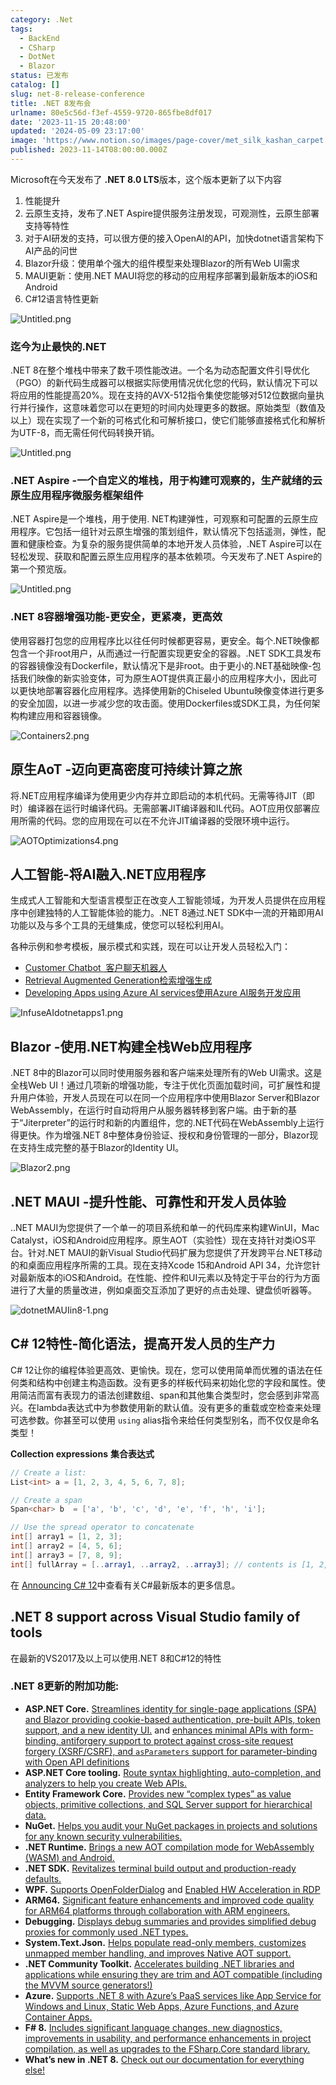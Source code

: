 ```yaml
---
category: .Net
tags:
  - BackEnd
  - CSharp
  - DotNet
  - Blazor
status: 已发布
catalog: []
slug: net-8-release-conference
title: .NET 8发布会
urlname: 80e5c56d-f3ef-4559-9720-865fbe8df017
date: '2023-11-15 20:48:00'
updated: '2024-05-09 23:17:00'
image: 'https://www.notion.so/images/page-cover/met_silk_kashan_carpet.jpg'
published: 2023-11-14T08:00:00.000Z
---
```


Microsoft在今天发布了 **.NET 8.0 LTS**版本，这个版本更新了以下内容

1. 性能提升
2. 云原生支持，发布了.NET Aspire提供服务注册发现，可观测性，云原生部署支持等特性
3. 对于AI研发的支持，可以很方便的接入OpenAI的API，加快dotnet语言架构下AI产品的问世
4. Blazor升级：使用单个强大的组件模型来处理Blazor的所有Web UI需求
5. MAUI更新：使用.NET MAUI将您的移动的应用程序部署到最新版本的iOS和Android
6. C#12语言特性更新

![Untitled.png](https://prod-files-secure.s3.us-west-2.amazonaws.com/5d24fe63-e567-4804-86f9-9fdc62e13082/10cda029-65af-4ea7-b30e-605b2d9e6c57/Untitled.png?X-Amz-Algorithm=AWS4-HMAC-SHA256&X-Amz-Content-Sha256=UNSIGNED-PAYLOAD&X-Amz-Credential=ASIAZI2LB466ZFFBORFG%2F20250419%2Fus-west-2%2Fs3%2Faws4_request&X-Amz-Date=20250419T053923Z&X-Amz-Expires=3600&X-Amz-Security-Token=IQoJb3JpZ2luX2VjEP3%2F%2F%2F%2F%2F%2F%2F%2F%2F%2FwEaCXVzLXdlc3QtMiJGMEQCICGLWLFUDjL5N3DRNnZYZiVrfGRdVNgZKPvAhEhGFvfdAiAN27LBD%2F10Z8nhyd4lrCWwuWhH1gg4y5u20FyYIVCUrCqIBAiG%2F%2F%2F%2F%2F%2F%2F%2F%2F%2F8BEAAaDDYzNzQyMzE4MzgwNSIMDgvVxVRLVfrGq30wKtwDNYlL0mdo62FDFz7bfSh06cOgM6%2BPm02JIMmlyR6HTCT08biyxa8qTxP0PNbV31j95fore9vy%2BI1Ov44ZT59QSGwkyk%2B%2BkDll0ltB5c6QxEekW7%2FfuB%2FZ856SKrY3bHgCmcMasjXXDojZIjIe0DNDF3h3JKGS1zzMMmNnTEY8OJKsBk57Fzl0BLIaNUXJaMymOIg8s3V488pRWWwwfkHPAFDcile96ClHeenyubQX3YT4YT9Rwk8NURLJlb8EflP3ZiByhQPtEX1wPV%2FFyvA8HucliZ1OFvtXsC0cOf92hnTrQ3tOT069WW7x5N148HtWHLgnd1jJ6InbTWHwfLBEhwjkeAhXk4Z4wnho7MSJiU2Kh0et9u%2Fl%2FRRQJTl%2BFqPxKrF%2FtVbZ8epkj1GLzEdJ4T1WVOMaibD2fwrl71f4MagtkleszoUhINV75KRGowvL85DW1OP98Eqqzdq%2Bh4zmC3gBa%2F3Z6%2FBrcsrM4AlBJYVFMCjeT2WFVEV85MettG%2FPfOhnFs203%2BFCTgfaPpZw8uZkIL%2BGWPVHqw%2B3ChoWb%2BQgO4dZdTpsvLgP8iNb51QNFgDvzATfdlf7WmOyp2aci4ytDPeKG8fVjNLnl%2BNG2L2QX5atM1CenExkqeswpdaMwAY6pgEyKpYOHDJoABI4RX6HF8pvEXmcsOhn5Eur0gIKTM6aiDA0bXBYQxdWWp4Ng2LkOgf5jtZ97t9KqeCHCjimU9gbjIteUhm6Btm81OHFiEkQ%2B86YPgWJrMZpna653xaYJwZBbR4rWyko3D5g7O9tyR1NFvPXyT5KXAfYmACA5wERTHG4hSFaye7S82s3%2BdBtludet3OkjxR1xMd55RUYWITXu6AtTjRR&X-Amz-Signature=67e2a6b21d4f500e2f0d2e4c6de2c9211e7168f8fb977ac57efcae605b6a7b4a&X-Amz-SignedHeaders=host&x-id=GetObject)


### **迄今为止最快的.NET**


.NET 8在整个堆栈中带来了数千项性能改进。一个名为动态配置文件引导优化（PGO）的新代码生成器可以根据实际使用情况优化您的代码，默认情况下可以将应用的性能提高20%。现在支持的AVX-512指令集使您能够对512位数据向量执行并行操作，这意味着您可以在更短的时间内处理更多的数据。原始类型（数值及以上）现在实现了一个新的可格式化和可解析接口，使它们能够直接格式化和解析为UTF-8，而无需任何代码转换开销。


![Untitled.png](https://prod-files-secure.s3.us-west-2.amazonaws.com/5d24fe63-e567-4804-86f9-9fdc62e13082/edcbf140-d619-4389-a4a6-f97c113ab9f2/Untitled.png?X-Amz-Algorithm=AWS4-HMAC-SHA256&X-Amz-Content-Sha256=UNSIGNED-PAYLOAD&X-Amz-Credential=ASIAZI2LB466ZFFBORFG%2F20250419%2Fus-west-2%2Fs3%2Faws4_request&X-Amz-Date=20250419T053923Z&X-Amz-Expires=3600&X-Amz-Security-Token=IQoJb3JpZ2luX2VjEP3%2F%2F%2F%2F%2F%2F%2F%2F%2F%2FwEaCXVzLXdlc3QtMiJGMEQCICGLWLFUDjL5N3DRNnZYZiVrfGRdVNgZKPvAhEhGFvfdAiAN27LBD%2F10Z8nhyd4lrCWwuWhH1gg4y5u20FyYIVCUrCqIBAiG%2F%2F%2F%2F%2F%2F%2F%2F%2F%2F8BEAAaDDYzNzQyMzE4MzgwNSIMDgvVxVRLVfrGq30wKtwDNYlL0mdo62FDFz7bfSh06cOgM6%2BPm02JIMmlyR6HTCT08biyxa8qTxP0PNbV31j95fore9vy%2BI1Ov44ZT59QSGwkyk%2B%2BkDll0ltB5c6QxEekW7%2FfuB%2FZ856SKrY3bHgCmcMasjXXDojZIjIe0DNDF3h3JKGS1zzMMmNnTEY8OJKsBk57Fzl0BLIaNUXJaMymOIg8s3V488pRWWwwfkHPAFDcile96ClHeenyubQX3YT4YT9Rwk8NURLJlb8EflP3ZiByhQPtEX1wPV%2FFyvA8HucliZ1OFvtXsC0cOf92hnTrQ3tOT069WW7x5N148HtWHLgnd1jJ6InbTWHwfLBEhwjkeAhXk4Z4wnho7MSJiU2Kh0et9u%2Fl%2FRRQJTl%2BFqPxKrF%2FtVbZ8epkj1GLzEdJ4T1WVOMaibD2fwrl71f4MagtkleszoUhINV75KRGowvL85DW1OP98Eqqzdq%2Bh4zmC3gBa%2F3Z6%2FBrcsrM4AlBJYVFMCjeT2WFVEV85MettG%2FPfOhnFs203%2BFCTgfaPpZw8uZkIL%2BGWPVHqw%2B3ChoWb%2BQgO4dZdTpsvLgP8iNb51QNFgDvzATfdlf7WmOyp2aci4ytDPeKG8fVjNLnl%2BNG2L2QX5atM1CenExkqeswpdaMwAY6pgEyKpYOHDJoABI4RX6HF8pvEXmcsOhn5Eur0gIKTM6aiDA0bXBYQxdWWp4Ng2LkOgf5jtZ97t9KqeCHCjimU9gbjIteUhm6Btm81OHFiEkQ%2B86YPgWJrMZpna653xaYJwZBbR4rWyko3D5g7O9tyR1NFvPXyT5KXAfYmACA5wERTHG4hSFaye7S82s3%2BdBtludet3OkjxR1xMd55RUYWITXu6AtTjRR&X-Amz-Signature=fda8f23a4f8191fcee5376ee0a08dadca61cdf7079e95448dec530bd44cfbac6&X-Amz-SignedHeaders=host&x-id=GetObject)


### **.NET Aspire -一个自定义的堆栈，用于构建可观察的，生产就绪的云原生应用程序微服务框架组件**


.NET Aspire是一个堆栈，用于使用. NET构建弹性，可观察和可配置的云原生应用程序。它包括一组针对云原生增强的策划组件，默认情况下包括遥测，弹性，配置和健康检查。为复杂的服务提供简单的本地开发人员体验，.NET Aspire可以在轻松发现、获取和配置云原生应用程序的基本依赖项。今天发布了.NET Aspire的第一个预览版。


![Untitled.png](https://prod-files-secure.s3.us-west-2.amazonaws.com/5d24fe63-e567-4804-86f9-9fdc62e13082/ff6a34d3-ac25-412d-9204-a7263d00528f/Untitled.png?X-Amz-Algorithm=AWS4-HMAC-SHA256&X-Amz-Content-Sha256=UNSIGNED-PAYLOAD&X-Amz-Credential=ASIAZI2LB466ZFFBORFG%2F20250419%2Fus-west-2%2Fs3%2Faws4_request&X-Amz-Date=20250419T053923Z&X-Amz-Expires=3600&X-Amz-Security-Token=IQoJb3JpZ2luX2VjEP3%2F%2F%2F%2F%2F%2F%2F%2F%2F%2FwEaCXVzLXdlc3QtMiJGMEQCICGLWLFUDjL5N3DRNnZYZiVrfGRdVNgZKPvAhEhGFvfdAiAN27LBD%2F10Z8nhyd4lrCWwuWhH1gg4y5u20FyYIVCUrCqIBAiG%2F%2F%2F%2F%2F%2F%2F%2F%2F%2F8BEAAaDDYzNzQyMzE4MzgwNSIMDgvVxVRLVfrGq30wKtwDNYlL0mdo62FDFz7bfSh06cOgM6%2BPm02JIMmlyR6HTCT08biyxa8qTxP0PNbV31j95fore9vy%2BI1Ov44ZT59QSGwkyk%2B%2BkDll0ltB5c6QxEekW7%2FfuB%2FZ856SKrY3bHgCmcMasjXXDojZIjIe0DNDF3h3JKGS1zzMMmNnTEY8OJKsBk57Fzl0BLIaNUXJaMymOIg8s3V488pRWWwwfkHPAFDcile96ClHeenyubQX3YT4YT9Rwk8NURLJlb8EflP3ZiByhQPtEX1wPV%2FFyvA8HucliZ1OFvtXsC0cOf92hnTrQ3tOT069WW7x5N148HtWHLgnd1jJ6InbTWHwfLBEhwjkeAhXk4Z4wnho7MSJiU2Kh0et9u%2Fl%2FRRQJTl%2BFqPxKrF%2FtVbZ8epkj1GLzEdJ4T1WVOMaibD2fwrl71f4MagtkleszoUhINV75KRGowvL85DW1OP98Eqqzdq%2Bh4zmC3gBa%2F3Z6%2FBrcsrM4AlBJYVFMCjeT2WFVEV85MettG%2FPfOhnFs203%2BFCTgfaPpZw8uZkIL%2BGWPVHqw%2B3ChoWb%2BQgO4dZdTpsvLgP8iNb51QNFgDvzATfdlf7WmOyp2aci4ytDPeKG8fVjNLnl%2BNG2L2QX5atM1CenExkqeswpdaMwAY6pgEyKpYOHDJoABI4RX6HF8pvEXmcsOhn5Eur0gIKTM6aiDA0bXBYQxdWWp4Ng2LkOgf5jtZ97t9KqeCHCjimU9gbjIteUhm6Btm81OHFiEkQ%2B86YPgWJrMZpna653xaYJwZBbR4rWyko3D5g7O9tyR1NFvPXyT5KXAfYmACA5wERTHG4hSFaye7S82s3%2BdBtludet3OkjxR1xMd55RUYWITXu6AtTjRR&X-Amz-Signature=413a28b58822e33847c25bb4f6f6ea24175855b891459859e1583d29eb0b23b2&X-Amz-SignedHeaders=host&x-id=GetObject)


### **.NET 8容器增强功能-更安全，更紧凑，更高效**


使用容器打包您的应用程序比以往任何时候都更容易，更安全。每个.NET映像都包含一个非root用户，从而通过一行配置实现更安全的容器。.NET SDK工具发布的容器镜像没有Dockerfile，默认情况下是非root。由于更小的.NET基础映像-包括我们映像的新实验变体，可为原生AOT提供真正最小的应用程序大小，因此可以更快地部署容器化应用程序。选择使用新的Chiseled Ubuntu映像变体进行更多的安全加固，以进一步减少您的攻击面。使用Dockerfiles或SDK工具，为任何架构构建应用和容器镜像。


![Containers2.png](https://devblogs.microsoft.com/dotnet/wp-content/uploads/sites/10/2023/11/Containers2.png)


## 原生AoT -迈向更高密度可持续计算之旅


将.NET应用程序编译为使用更少内存并立即启动的本机代码。无需等待JIT（即时）编译器在运行时编译代码。无需部署JIT编译器和IL代码。AOT应用仅部署应用所需的代码。您的应用现在可以在不允许JIT编译器的受限环境中运行。


![AOTOptimizations4.png](https://devblogs.microsoft.com/dotnet/wp-content/uploads/sites/10/2023/11/AOTOptimizations4.png)


## 人工智能-将AI融入.NET应用程序


生成式人工智能和大型语言模型正在改变人工智能领域，为开发人员提供在应用程序中创建独特的人工智能体验的能力。.NET 8通过.NET SDK中一流的开箱即用AI功能以及与多个工具的无缝集成，使您可以轻松利用AI。


各种示例和参考模板，展示模式和实践，现在可以让开发人员轻松入门：

- [Customer Chatbot](https://github.com/dotnet/eShop)[ ](https://github.com/dotnet/eShop)[ 客户聊天机器人](https://github.com/dotnet/eShop)
- [Retrieval Augmented Generation](https://github.com/Azure-Samples/azure-search-openai-demo-csharp)[检索增强生成](https://github.com/Azure-Samples/azure-search-openai-demo-csharp)
- [Developing Apps using Azure AI services](https://devblogs.microsoft.com/dotnet/demystifying-retrieval-augmented-generation-with-dotnet/)[使用Azure AI服务开发应用](https://devblogs.microsoft.com/dotnet/demystifying-retrieval-augmented-generation-with-dotnet/)

![InfuseAIdotnetapps1.png](https://devblogs.microsoft.com/dotnet/wp-content/uploads/sites/10/2023/11/InfuseAIdotnetapps1.png)


## Blazor -使用.NET构建全栈Web应用程序


.NET 8中的Blazor可以同时使用服务器和客户端来处理所有的Web UI需求。这是全栈Web UI！通过几项新的增强功能，专注于优化页面加载时间，可扩展性和提升用户体验，开发人员现在可以在同一个应用程序中使用Blazor Server和Blazor WebAssembly，在运行时自动将用户从服务器转移到客户端。由于新的基于“Jiterpreter”的运行时和新的内置组件，您的.NET代码在WebAssembly上运行得更快。作为增强.NET 8中整体身份验证、授权和身份管理的一部分，Blazor现在支持生成完整的基于Blazor的Identity UI。


![Blazor2.png](https://devblogs.microsoft.com/dotnet/wp-content/uploads/sites/10/2023/11/Blazor2.png)


## .NET MAUI -提升性能、可靠性和开发人员体验


..NET MAUI为您提供了一个单一的项目系统和单一的代码库来构建WinUI，Mac Catalyst，iOS和Android应用程序。原生AOT（实验性）现在支持针对类iOS平台。针对.NET MAUI的新Visual Studio代码扩展为您提供了开发跨平台.NET移动的和桌面应用程序所需的工具。现在支持Xcode 15和Android API 34，允许您针对最新版本的iOS和Android。在性能、控件和UI元素以及特定于平台的行为方面进行了大量的质量改进，例如桌面交互添加了更好的点击处理、键盘侦听器等。


![dotnetMAUIin8-1.png](https://devblogs.microsoft.com/dotnet/wp-content/uploads/sites/10/2023/11/dotnetMAUIin8-1.png)


## C# 12特性-简化语法，提高开发人员的生产力


C# 12让你的编程体验更高效、更愉快。现在，您可以使用简单而优雅的语法在任何类和结构中创建主构造函数。没有更多的样板代码来初始化您的字段和属性。使用简洁而富有表现力的语法创建数组、span和其他集合类型时，您会感到非常高兴。在lambda表达式中为参数使用新的默认值。没有更多的重载或空检查来处理可选参数。你甚至可以使用 `using` alias指令来给任何类型别名，而不仅仅是命名类型！


**Collection expressions** **集合表达式**


```c#
// Create a list:
List<int> a = [1, 2, 3, 4, 5, 6, 7, 8];

// Create a span
Span<char> b  = ['a', 'b', 'c', 'd', 'e', 'f', 'h', 'i'];

// Use the spread operator to concatenate
int[] array1 = [1, 2, 3];
int[] array2 = [4, 5, 6];
int[] array3 = [7, 8, 9];
int[] fullArray = [..array1, ..array2, ..array3]; // contents is [1, 2, 3, 4, 5, 6, 7, 8, 9]
```


在 [Announcing C# 12](https://devblogs.microsoft.com/dotnet/announcing-csharp-12)中查看有关C#最新版本的更多信息。


## .NET 8 support across Visual Studio family of tools


在最新的VS2017及以上可以使用.NET 8和C#12的特性


### .NET 8更新的附加功能:

- **ASP.NET Core.** [Streamlines identity for single-page applications (SPA) and Blazor providing cookie-based authentication, pre-built APIs, token support, and a new identity UI.](https://devblogs.microsoft.com/dotnet/whats-new-with-identity-in-dotnet-8/) and [enhances minimal APIs with form-binding, antiforgery support to protect against cross-site request forgery (XSRF/CSRF), and ](https://learn.microsoft.com/aspnet/core/release-notes/aspnetcore-8.0#minimal-apis)[`asParameters`](https://learn.microsoft.com/aspnet/core/release-notes/aspnetcore-8.0#minimal-apis)[ support for parameter-binding with Open API definitions](https://learn.microsoft.com/aspnet/core/release-notes/aspnetcore-8.0#minimal-apis)
- **ASP.NET Core tooling.** [Route syntax highlighting, auto-completion, and analyzers to help you create Web APIs.](https://devblogs.microsoft.com/dotnet/aspnet-core-route-tooling-dotnet-8/)
- **Entity Framework Core.** [Provides new “complex types” as value objects, primitive collections, and SQL Server support for hierarchical data.](https://devblogs.microsoft.com/dotnet/announcing-ef8-rc2/)
- **NuGet.** [Helps you audit your NuGet packages in projects and solutions for any known security vulnerabilities.](https://learn.microsoft.com/nuget/concepts/auditing-packages)
- **.NET Runtime.** [Brings a new AOT compilation mode for WebAssembly (WASM) and Android.](https://devblogs.microsoft.com/dotnet/announcing-dotnet-8-rc1/#androidstripilafteraot-mode-on-android)
- **.NET SDK.** [Revitalizes terminal build output and production-ready defaults.](https://learn.microsoft.com/dotnet/core/whats-new/dotnet-8#net-sdk)
- **WPF.** [Supports OpenFolderDialog](https://devblogs.microsoft.com/dotnet/wpf-file-dialog-improvements-in-dotnet-8/) and [Enabled HW Acceleration in RDP](https://devblogs.microsoft.com/dotnet/announcing-dotnet-8-rc1/#wpf-hardware-acceleration-in-rdp)
- **ARM64.** [Significant feature enhancements and improved code quality for ARM64 platforms through collaboration with ARM engineers.](https://devblogs.microsoft.com/dotnet/this-arm64-performance-in-dotnet-8/)
- **Debugging.** [Displays debug summaries and provides simplified debug proxies for commonly used .NET types.](https://devblogs.microsoft.com/dotnet/debugging-enhancements-in-dotnet-8/)
- **System.Text.Json.** [Helps populate read-only members, customizes unmapped member handling, and improves Native AOT support.](https://devblogs.microsoft.com/dotnet/system-text-json-in-dotnet-8/)
- **.NET Community Toolkit.** [Accelerates building .NET libraries and applications while ensuring they are trim and AOT compatible (including the MVVM source generators!)](https://devblogs.microsoft.com/dotnet/announcing-the-dotnet-community-toolkit-821/)
- **Azure.** [Supports .NET 8 with Azure’s PaaS services like App Service for Windows and Linux, Static Web Apps, Azure Functions, and Azure Container Apps.](https://aka.ms/appservice-dotnet8)
- **F# 8.** [Includes significant language changes, new diagnostics, improvements in usability, and performance enhancements in project compilation, as well as upgrades to the FSharp.Core standard library.](https://devblogs.microsoft.com/dotnet/announcing-fsharp-8/)
- **What’s new in .NET 8.** [Check out our documentation for everything else!](https://learn.microsoft.com/dotnet/core/whats-new/dotnet-8)

